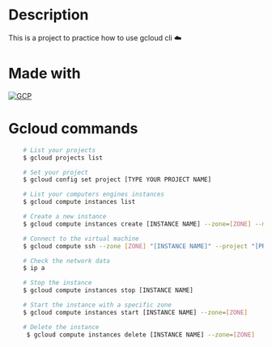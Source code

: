 # Description
This is a project to practice how to use gcloud cli ☁️

# Made with
[![GCP](https://img.shields.io/badge/GCP-489f50?style=for-the-badge&logo=googlecloud&logoColor=white&labelColor=000000)]()

# Gcloud commands

```sh
    # List your projects
    $ gcloud projects list

    # Set your project
    $ gcloud config set project [TYPE YOUR PROJECT NAME]

    # List your computers engines instances
    $ gcloud compute instances list

    # Create a new instance
    $ gcloud compute instances create [INSTANCE NAME] --zone=[ZONE] --machine-type=[MACHINE TYPE] --image=[VIRTUAL MACHINE TYPE]

    # Connect to the virtual machine
    $ gcloud compute ssh --zone [ZONE] "[INSTANCE NAME]" --project "[PROJECT NAME]"

    # Check the network data
    $ ip a

    # Stop the instance
    $ gcloud compute instances stop [INSTANCE NAME]

    # Start the instance with a specific zone
    $ gcloud compute instances start [INSTANCE NAME] --zone=[ZONE]

    # Delete the instance
     $ gcloud compute instances delete [INSTANCE NAME] --zone=[ZONE]
```